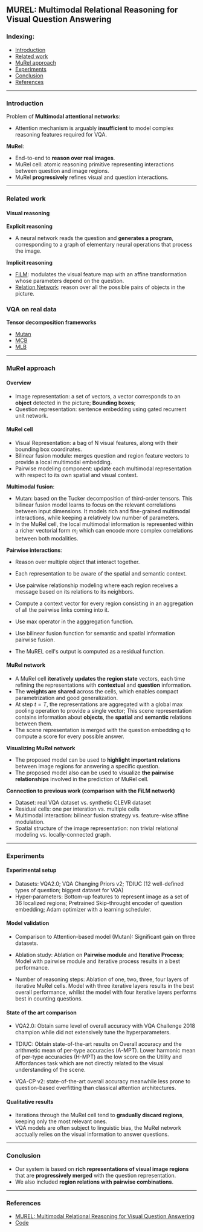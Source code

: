 ## MUREL: Multimodal Relational Reasoning for Visual Question Answering

### Indexing:
- [Introduction](#Introduction)
- [Related work](#Related-work)
- [MuRel approach](#MuRel-approach)
- [Experiments](#Experiments)
- [Conclusion](#Conclusion)
- [References](#References)

---
### Introduction
Problem of **Multimodal attentional networks**:
- Attention mechanism is arguably **insufficient** to model complex reasoning features required for VQA.

**MuRel**:
- End-to-end to **reason over real images**.
- MuRel cell: atomic reasoning primitive representing interactions between question and image regions.
- MuRel **progressively** refines visual and question interactions.



---
### Related work
#### Visual reasoning
**Explicit reasoning**
- A neural network reads the question and **generates a program**, corresponding to a graph of elementary neural operations that
process the image.

**Implicit reasoning**
- [FiLM](https://arxiv.org/pdf/1709.07871.pdf): modulates the visual feature map with an affine transformation whose parameters depend on the question.
- [Relation Network](https://papers.nips.cc/paper/7082-a-simple-neural-network-module-for-relational-reasoning.pdf): reason over all the possible pairs of objects in the picture.

### VQA on real data
**Tensor decomposition frameworks**
- [Mutan](http://openaccess.thecvf.com/content_ICCV_2017/papers/Ben-younes_MUTAN_Multimodal_Tucker_ICCV_2017_paper.pdf)
- [MCB](https://arxiv.org/pdf/1606.01847.pdf)
- [MLB](https://arxiv.org/pdf/1610.04325.pdf)

---
### MuRel approach
#### Overview
- Image representation: a set of vectors, a vector corresponds to an **object** detected in the picture; **Bounding boxes**;
- Question representation: sentence embedding using gated recurrent unit network.

#### MuRel cell
- Visual Representation: a bag of N visual features, along with their bounding box coordinates.
- Bilinear fusion module: merges question and region feature vectors to provide a local multimodal embedding.
- Pairwise modeling component: update each multimodal representation with respect to its own spatial and visual context.

**Multimodal fusion**:
- Mutan: based on the Tucker decomposition of third-order tensors. This bilinear fusion model learns to focus on the relevant correlations between input dimensions. It models rich and fine-grained multimodal interactions, while keeping a relatively low number of parameters.
- In the MuRel cell, the local multimodal information is represented within a richer vectorial form $m_i$ which can encode more complex correlations between both modalities.

**Pairwise interactions**:
- Reason over multiple object that interact together.
- Each representation to be aware of the spatial and semantic context.
- Use pairwise relationship modeling where each region receives a message based on its relations to its neighbors.

- Compute a context vector for every region consisting in an aggregation of all the pairwise links coming into it.
- Use max operator in the agggregation function.
- Use bilinear fusion function for semantic and spatial information pairwise fusion.
- The MuREL cell's output is computed as a residual function.

#### MuRel network
- A MuRel cell **iteratively updates the region state** vectors, each time refining the representations with **contextual** and **question** information.
- The **weights are shared** across the cells, which enables compact parametrization and good generalization.
- At step $t=T$, the representations are aggregated with a global max pooling operation to provide a single vector; This scene representation contains information about **objects**, the **spatial** and **semantic** relations between them.
- The scene representation is merged with the question embedding $q$ to compute a score for every possible answer.

**Visualizing MuRel network**
- The proposed model can be used to **highlight important relations** between image regions for answering a specific question.
- The proposed model also can be used to visualize **the pairwise relationships** involved in the prediction of MuRel cell.

**Connection to previous work (comparison with the FiLM network)**
- Dataset: real VQA dataset vs. synthetic CLEVR dataset
- Residual cells: one per interation vs. multiple cells
- Multimodal interaction: bilinear fusion strategy vs. feature-wise affine modulation.
- Spatial structure of the image representation: non trivial relational modeling vs. locally-connected graph.

---
### Experiments
#### Experimental setup
- Datasets: VQA2.0; VQA Changing Priors v2; TDIUC (12 well-defined types of question; biggest dataset for VQA)
- Hyper-parameters: Bottom-up features to represent image as a set of 36 localized regions; Pretrained Skip-throught encoder of question embedding; Adam optimizer with a learning scheduler.

#### Model validation
- Comparison to Attention-based model (Mutan): Significant gain on three datasets.


- Ablation study: Ablation on **Pairwise module** and **Iterative Process**; Model with pairwise module and iterative process results in a best performance.


- Number of reasoning steps: Ablation of one, two, three, four layers of iterative MuRel cells. Model with three iterative layers results in the best overall performance, whilist the model with four iterative layers performs best in counting questions.

#### State of the art comparison
- VQA2.0: Obtain same level of overall accuracy with VQA Challenge 2018 champion while did not extensively tune the hyperparameters. 


- TDIUC: Obtain state-of-the-art results on Overall accuracy and the arithmetic mean of per-type accuracies (A-MPT). Lower harmonic mean of per-type accuracies (H-MPT) as the low score on the Utility and Affordances task which are not directly related to the visual understanding of the scene.


- VQA-CP v2: state-of-the-art overall accuracy meanwhile less prone to question-based overfitting than classical attention architectures.

#### Qualitative results
- Iterations through the MuRel cell tend to **gradually discard regions**, keeping only the most relevant ones.
- VQA models are often subject to linguistic bias, the MuRel network acctually relies on the visual information to answer questions.
---
### Conclusion
- Our system is based on **rich representations of visual image regions** that are **progressively merged** with the question representation.
- We also included **region relations with pairwise combinations**.

---
### References
- [MUREL: Multimodal Relational Reasoning for Visual Question Answering](https://arxiv.org/pdf/1902.09487.pdf)
- [Code](https://github.com/Cadene/murel.bootstrap.pytorch)
